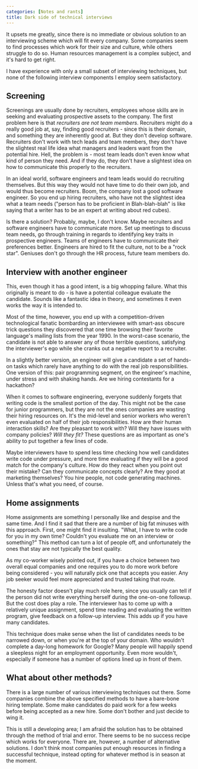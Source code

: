```yaml
---
categories: [Notes and rants]
title: Dark side of technical interviews
---
```


It upsets me greatly, since there is no immediate or obvious solution to an interviewing scheme which will fit every company. Some companies seem to find processes which work for their size and culture, while others struggle to do so. Human resources management is a complex subject, and it's hard to get right.

I have experience with only a small subset of interviewing techniques, but none of the following interview components I employ seem satisfactory.

## Screening

Screenings are usually done by recruiters, employees whose skills are in seeking and evaluating prospective assets to the company. The first problem here is that _recruiters are not team members_. Recruiters might do a really good job at, say, finding good recruiters - since this is their domain, and something they are inherently good at. But they don't develop software. Recruiters don't work with tech leads and team members, they don't have the slightest real life idea what managers and leaders want from the potential hire. Hell, the problem is - most team leads don't even know what kind of person they need. And if they do, they don't have a slightest idea on how to communicate this properly to the recruiters.

In an ideal world, software engineers and team leads would do recruiting themselves. But this way they would not have time to do their own job, and would thus become recruiters. Boom, the company lost a good software engineer. So you end up hiring recruiters, who have not the slightest idea what a team needs ("person has to be proficient in Blah-blah-blah" is like saying that a writer has to be an expert at writing about red cubes).

Is there a solution? Probably, maybe, I don't know. Maybe recruiters and software engineers have to communicate more. Set up meetings to discuss team needs, go through training in regards to identifying key traits in prospective engineers. Teams of engineers have to communicate their preferences better. Engineers are hired to fit the culture, not to be a "rock star". Geniuses don't go through the HR process, future team members do.

## Interview with another engineer

This, even though it has a good intent, is a big whopping failure. What this originally is meant to do - is have a potential colleague evaluate the candidate. Sounds like a fantastic idea in theory, and sometimes it even works the way it is intended to.

Most of the time, however, you end up with a competition-driven technological fanatic bombarding an interviewee with smart-ass obscure trick questions they discovered that one time browsing their favorite language's mailing lists from the year 1990. In the worst-case scenario, the candidate is not able to answer any of those terrible questions, satisfying the interviewer's ego while she cranks out a negative report to a recruiter.

In a slightly better version, an engineer will give a candidate a set of hands-on tasks which rarely have anything to do with the real job responsibilities. One version of this: pair programming segment, on the engineer's machine, under stress and with shaking hands. Are we hiring contestants for a hackathon?

When it comes to software engineering, everyone suddenly forgets that writing code is the smallest portion of the day. This might not be the case for junior programmers, but they are not the ones companies are wasting their hiring resources on. It's the mid-level and senior workers who weren't even evaluated on half of their job responsibilities. How are their human interaction skills? Are they pleasant to work with? Will they have issues with company policies? _Will they fit?_ These questions are as important as one's ability to put together a few lines of code.

Maybe interviewers have to spend less time checking how well candidates write code under pressure, and more time evaluating if they will be a good match for the company's culture. How do they react when you point out their mistake? Can they communicate concepts clearly? Are they good at marketing themselves? You hire people, not code generating machines. Unless that's what you need, of course.

## Home assignments

Home assignments are something I personally like and despise and the same time. And I find it sad that there are a number of big fat minuses with this approach. First, one might find it insulting. "What, I have to write code for you in my own time? Couldn't you evaluate me on an interview or something?" This method can turn a lot of people off, and unfortunately the ones that stay are not typically the best quality.

As my co-worker wisely pointed out, if you have a choice between two overall equal companies and one requires you to do more work before being considered - you will naturally pick one that accepts you easier. Any job seeker would feel more appreciated and trusted taking that route.

The honesty factor doesn't play much role here, since you usually can tell if the person did not write everything herself during the one-on-one followup. But the cost does play a role. The interviewer has to come up with a relatively unique assignment, spend time reading and evaluating the written program, give feedback on a follow-up interview. This adds up if you have many candidates.

This technique does make sense when the list of candidates needs to be narrowed down, or when you're at the top of your domain. Who wouldn't complete a day-long homework for Google? Many people will happily spend a sleepless night for an employment opportunity. Even more wouldn't, especially if someone has a number of options lined up in front of them.

## What about other methods?

There is a large number of various interviewing techniques out there. Some companies combine the above specified methods to have a bare-bone hiring template. Some make candidates do paid work for a few weeks before being accepted as a new hire. Some don't bother and just decide to wing it.

This is still a developing area; I am afraid the solution has to be obtained through the method of trial and error. There seems to be no success recipe which works for everyone. There are, however, a number of alternative solutions. I don't think most companies put enough resources in finding a successful technique, instead opting for whatever method is in season at the moment.
